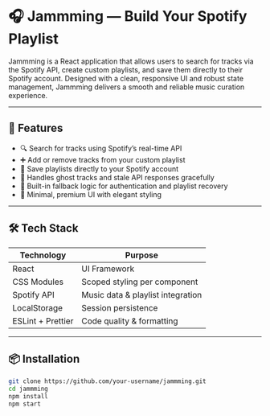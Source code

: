 # 🎧 Jammming — Build Your Spotify Playlist

Jammming is a React application that allows users to search for tracks via the Spotify API, create custom playlists, and save them directly to their Spotify account. Designed with a clean, responsive UI and robust state management, Jammming delivers a smooth and reliable music curation experience.

---

## 🚀 Features

- 🔍 Search for tracks using Spotify’s real-time API  
- ➕ Add or remove tracks from your custom playlist  
- 💾 Save playlists directly to your Spotify account  
- 🧠 Handles ghost tracks and stale API responses gracefully  
- 🧪 Built-in fallback logic for authentication and playlist recovery  
- 🎨 Minimal, premium UI with elegant styling  

---

## 🛠️ Tech Stack

| Technology        | Purpose                            |
|-------------------|------------------------------------|
| React             | UI Framework                       |
| CSS Modules       | Scoped styling per component       |
| Spotify API       | Music data & playlist integration  |
| LocalStorage      | Session persistence                |
| ESLint + Prettier | Code quality & formatting          |

---

## 📦 Installation

```bash
git clone https://github.com/your-username/jammming.git
cd jammming
npm install
npm start

